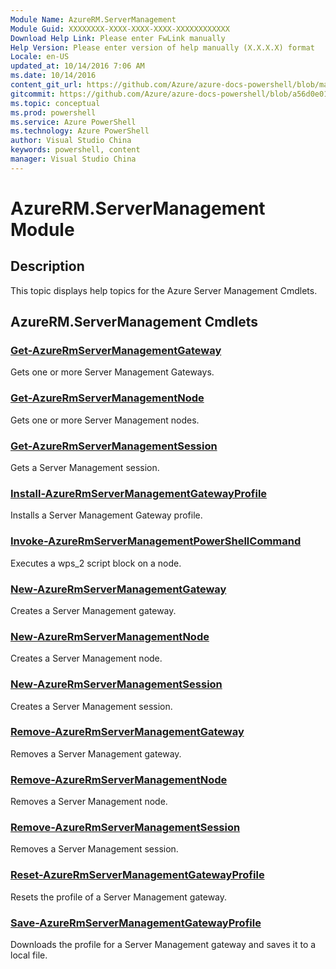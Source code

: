 ```yaml
---
Module Name: AzureRM.ServerManagement
Module Guid: XXXXXXXX-XXXX-XXXX-XXXX-XXXXXXXXXXXX
Download Help Link: Please enter FwLink manually
Help Version: Please enter version of help manually (X.X.X.X) format
Locale: en-US
updated_at: 10/14/2016 7:06 AM
ms.date: 10/14/2016
content_git_url: https://github.com/Azure/azure-docs-powershell/blob/master/azureps-cmdlets-docs/ResourceManager/AzureRM.ServerManagement/v1.0/CmdletMDs/AzureRM.ServerManagement.md
gitcommit: https://github.com/Azure/azure-docs-powershell/blob/a56d0e01e65c2c33aa2af13dd29addc94ead6e88/azureps-cmdlets-docs/ResourceManager/AzureRM.ServerManagement/v1.0/CmdletMDs/AzureRM.ServerManagement.md
ms.topic: conceptual
ms.prod: powershell
ms.service: Azure PowerShell
ms.technology: Azure PowerShell
author: Visual Studio China
keywords: powershell, content
manager: Visual Studio China
---
```


# AzureRM.ServerManagement Module
## Description
This topic displays help topics for the Azure Server Management Cmdlets.

## AzureRM.ServerManagement Cmdlets
### [Get-AzureRmServerManagementGateway](Get-AzureRmServerManagementGateway.md)
Gets one or more Server Management Gateways.


### [Get-AzureRmServerManagementNode](Get-AzureRmServerManagementNode.md)
Gets one or more Server Management nodes.


### [Get-AzureRmServerManagementSession](Get-AzureRmServerManagementSession.md)
Gets a Server Management session.


### [Install-AzureRmServerManagementGatewayProfile](Install-AzureRmServerManagementGatewayProfile.md)
Installs a Server Management Gateway profile.


### [Invoke-AzureRmServerManagementPowerShellCommand](Invoke-AzureRmServerManagementPowerShellCommand.md)
Executes a wps_2 script block on a node.


### [New-AzureRmServerManagementGateway](New-AzureRmServerManagementGateway.md)
Creates a Server Management gateway.


### [New-AzureRmServerManagementNode](New-AzureRmServerManagementNode.md)
Creates a Server Management node.


### [New-AzureRmServerManagementSession](New-AzureRmServerManagementSession.md)
Creates a Server Management session.


### [Remove-AzureRmServerManagementGateway](Remove-AzureRmServerManagementGateway.md)
Removes a Server Management gateway.


### [Remove-AzureRmServerManagementNode](Remove-AzureRmServerManagementNode.md)
Removes a Server Management node.


### [Remove-AzureRmServerManagementSession](Remove-AzureRmServerManagementSession.md)
Removes a Server Management session.


### [Reset-AzureRmServerManagementGatewayProfile](Reset-AzureRmServerManagementGatewayProfile.md)
Resets the profile of a Server Management gateway.


### [Save-AzureRmServerManagementGatewayProfile](Save-AzureRmServerManagementGatewayProfile.md)
Downloads the profile for a Server Management gateway and saves it to a local file.



